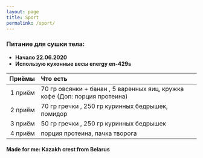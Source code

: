 ```yaml
---
layout: page
title: Sport
permalink: /sport/
---
```


### Питание для сушки тела:

* **Начало 22.06.2020**
* **Использую кухонные весы energy en-429s**

Приёмы | Что есть
-------:|:-------------------------
1 приём | 70 гр овсянки + банан , 5 варенных яиц, кружка кофе (Доп: порция протеина)
2 приём | 70 гр гречки , 250 гр куринных бедрышек, помидор
3 приём | 50 гр гречки , 250 гр куринных бедрышек
4 приём | порция протеина, пачка творога


#### Made for me: Kazakh crest from Belarus